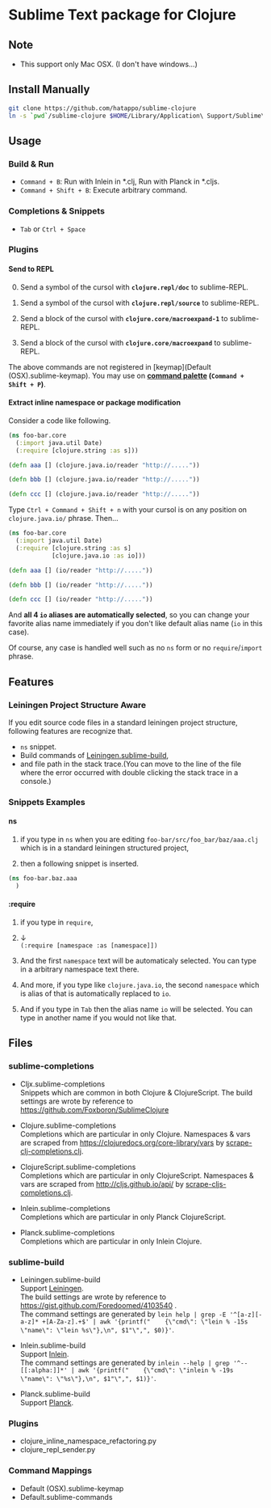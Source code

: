 # Sublime Text package for Clojure

## Note

* This support only Mac OSX. (I don't have windows...)




## Install Manually

```sh
git clone https://github.com/hatappo/sublime-clojure
ln -s `pwd`/sublime-clojure $HOME/Library/Application\ Support/Sublime\ Text\ 3/Packages/sublime-clojure
```



## Usage

### Build & Run

* `Command + B`: Run with Inlein in *.clj, Run with Planck in *.cljs.
* `Command + Shift + B`: Execute arbitrary command.

### Completions & Snippets

* `Tab` or `Ctrl + Space`

### Plugins

#### Send to REPL

0. Send a symbol of the cursol with **`clojure.repl/doc`** to sublime-REPL.

0. Send a symbol of the cursol with **`clojure.repl/source`** to sublime-REPL.

0. Send a block of the cursol with **`clojure.core/macroexpand-1`** to sublime-REPL.

0. Send a block of the cursol with **`clojure.core/macroexpand`** to sublime-REPL.

The above commands are not registered in [keymap](Default (OSX).sublime-keymap).
You may use on **[command palette](Default.sublime-commands) (`Command + Shift + P`)**.


#### Extract inline namespace or package modification

Consider a code like following.

```clojure
(ns foo-bar.core
  (:import java.util Date)
  (:require [clojure.string :as s]))

(defn aaa [] (clojure.java.io/reader "http://....."))

(defn bbb [] (clojure.java.io/reader "http://....."))

(defn ccc [] (clojure.java.io/reader "http://....."))
```

Type `Ctrl + Command + Shift + n` with your cursol is on any position on `clojure.java.io/` phrase. Then...

```clojure
(ns foo-bar.core
  (:import java.util Date)
  (:require [clojure.string :as s]
            [clojure.java.io :as io]))

(defn aaa [] (io/reader "http://....."))

(defn bbb [] (io/reader "http://....."))

(defn ccc [] (io/reader "http://....."))
```

And **all 4 `io` aliases are automatically selected**, so you can change your favorite alias name immediately if you don't like default alias name (`io` in this case).

Of course, any case is handled well such as no `ns` form or no `require`/`import` phrase.

## Features

### Leiningen Project Structure Aware

If you edit source code files in a standard leiningen project structure,
following features are recognize that.

* `ns` snippet.
* Build commands of [Leiningen.sublime-build](Leiningen.sublime-build),
* and file path in the stack trace.(You can move to the line of the file where the error occurred with double clicking the stack trace in a console.)


### Snippets Examples

#### ns


1. if you type in `ns` when you are editing `foo-bar/src/foo_bar/baz/aaa.clj` which is in a standard leiningen structured project,

2. then a following snippet is inserted.

```clojure
(ns foo-bar.baz.aaa
  )
```

#### :require

1. if you type in `require`,

2. ↓  
`(:require [namespace :as [namespace]])`

3. And the first `namespace` text will be automaticaly selected.
You can type in a arbitrary namespace text there.

4. And more, if you type like `clojure.java.io`,
the second `namespace` which is alias of that is automatically replaced to `io`.

5. And if you type in `Tab` then the alias name `io` will be selected.
You can type in another name if you would not like that.




## Files

### sublime-completions

* Cljx.sublime-completions  
Snippets which are common in both Clojure & ClojureScript.
The build settings are wrote by reference to https://github.com/Foxboron/SublimeClojure

* Clojure.sublime-completions  
Completions which are particular in only Clojure.
Namespaces & vars are scraped from https://clojuredocs.org/core-library/vars by [scrape-clj-completions.clj](script/scrape-clj-completions.clj).

* ClojureScript.sublime-completions  
Completions which are particular in only ClojureScript.
Namespaces & vars are scraped from http://cljs.github.io/api/ by [scrape-cljs-completions.clj](script/scrape-cljs-completions.clj).

* Inlein.sublime-completions  
Completions which are particular in only Planck ClojureScript.

* Planck.sublime-completions  
Completions which are particular in only Inlein Clojure.

### sublime-build

* Leiningen.sublime-build  
Support [Leiningen](http://leiningen.org/).  
The build settings are wrote by reference to https://gist.github.com/Foredoomed/4103540 .  
The command settings are generated by `lein help | grep -E '^[a-z][-a-z]* +[A-Za-z].+$' | awk '{printf("    {\"cmd\": \"lein % -15s \"name\": \"lein %s\"},\n", $1"\",", $0)}'`.

* Inlein.sublime-build  
Support [Inlein](http://inlein.org/).  
The command settings are generated by `inlein --help | grep '^--[[:alpha:]]*' | awk '{printf("    {\"cmd\": \"inlein % -19s \"name\": \"%s\"},\n", $1"\",", $1)}'`.

* Planck.sublime-build  
Support [Planck](http://planck-repl.org/).

### Plugins

* clojure_inline_namespace_refactoring.py
* clojure_repl_sender.py

### Command Mappings

* Default (OSX).sublime-keymap
* Default.sublime-commands
